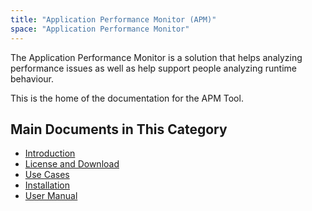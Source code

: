 ```yaml
---
title: "Application Performance Monitor (APM)"
space: "Application Performance Monitor"
---
```

The Application Performance Monitor is a solution that helps analyzing performance issues as well as help support people analyzing runtime behaviour.

This is the home of the documentation for the APM Tool.

## Main Documents in This Category

* [Introduction](introduction)
* [License and Download](Download-Licenses)
* [Use Cases](use-cases)
* [Installation](installation)
* [User Manual](user-manual)
